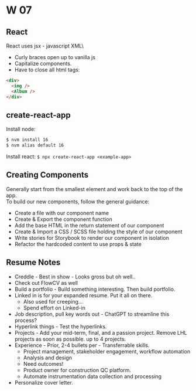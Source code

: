 # W 07

## React

React uses jsx - javascript XML\

- Curly braces open up to vanilla js
- Capitalize components.
- Have to close all html tags:

```html
<div>
  <img />
  <Album />
</div>
```

## create-react-app

Install node:

```bash
$ nvm install 16
$ nvm alias default 16
```

Install react:
`$ npx create-react-app <example-app>`

## Creating Components

Generally start from the smallest element and work back to the top of the app.\
To build our new components, follow the general guidance:

- Create a file with our component name
- Create & Export the component function
- Add the base HTML in the return statement of our component
- Create & Import a CSS / SCSS file holding the style of our component
- Write stories for Storybook to render our component in isolation
- Refactor the hardcoded content to use props & state

## Resume Notes

- Creddle - Best in show - Looks gross but oh well..
- Check out FlowCV as well
- Build a portfolio - Build something interesting. Then build portfolio.
- Linked in is for your expanded resume. Put it all on there.
  - Also used for creeping...
  - Spend effort on Linked-in
- Job description, pull key words out - ChatGPT to streamline this process?
- Hyperlink things - Test the hyperlinks.
- Projects - Add your mid-term, final, and a passion project. Remove LHL projects as soon as possible. up to 4 projects.
- Experience - Prior, 2-4 bullets per - Transferrable skills.
  - Project management, stakeholder engagement, workflow automation
  - Analysis and design
  - Need outcomes!
  - Product owner for construction QC platform.
  - Automate instrumentation data collection and processing
- Personalize cover letter.
